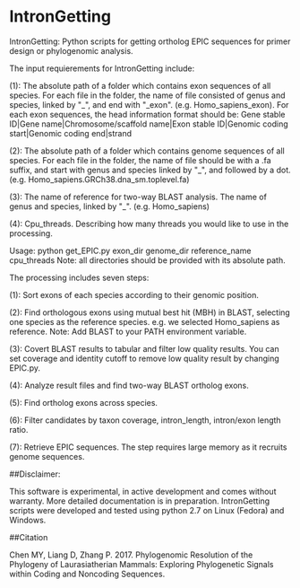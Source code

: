 # IntronGetting

IntronGetting: Python scripts for getting ortholog EPIC sequences for primer design or phylogenomic analysis.

The input requierements for IntronGetting include:

(1): The absolute path of a folder which contains exon sequences of all species. 
For each file in the folder, the name of file consisted of genus and species, linked by "_", and end with "_exon". (e.g. Homo_sapiens_exon).
For each exon sequences, the head information format should be: Gene stable ID|Gene name|Chromosome/scaffold name|Exon stable ID|Genomic coding start|Genomic coding end|strand
																											
(2): The absolute path of a folder which contains genome sequences of all species. 
For each file in the folder, the name of file should be with a .fa suffix, and start with genus and species linked by "_", and followed by a dot. (e.g. Homo_sapiens.GRCh38.dna_sm.toplevel.fa)
																									
(3): The name of reference for two-way BLAST analysis. The name of genus and species, linked by "_". (e.g. Homo_sapiens)
																									
(4): Cpu_threads. Describing how many threads you would like to use in the processing.
																														

Usage: python get_EPIC.py exon_dir genome_dir reference_name cpu_threads
Note:  all directories should be provided with its absolute path.


The processing includes seven steps:

(1): Sort exons of each species according to their genomic position.

(2): Find orthologous exons using mutual best hit (MBH) in BLAST, selecting one species as the reference species. e.g. we selected Homo_sapiens as reference. Note: Add BLAST to your PATH environment variable.

(3): Covert BLAST results to tabular and filter low quality results. You can set coverage and identity cutoff to remove low quality result by changing EPIC.py.

(4): Analyze result files and find two-way BLAST ortholog exons. 

(5): Find ortholog exons across species.

(6): Filter candidates by taxon coverage, intron_length, intron/exon length ratio.

(7): Retrieve EPIC sequences. The step requires large memory as it recruits genome sequences.

##Disclaimer:

This software is experimental, in active development and comes without warranty. More detailed documentation is in preparation.
IntronGetting scripts were developed and tested using python 2.7 on Linux (Fedora) and Windows.

##Citation

Chen MY, Liang D, Zhang P. 2017. Phylogenomic Resolution of the Phylogeny of Laurasiatherian Mammals: Exploring Phylogenetic Signals within Coding and Noncoding Sequences.
